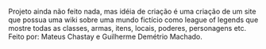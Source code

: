 Projeto ainda não feito nada, mas idéia de criação é uma criação de um site que possua uma wiki sobre uma mundo fictício como league of legends que mostre todas as classes, armas, itens, locais, poderes, personagens etc.
Feito por: Mateus Chastay e Guilherme Demétrio Machado.
